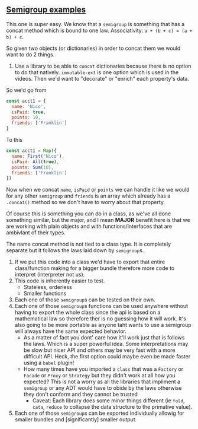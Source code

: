 ## [Semigroup examples](https://egghead.io/lessons/javascript-semigroup-examples)

This one is super easy. We know that a `semigroup` is something that has a concat method which is bound to one law. Associativity: `a + (b + c) = (a + b) + c`.

So given two objects (or dictionaries) in order to concat them we would want to do 2 things.

1. Use a library to be able to `concat` dictionaries because there is no option to do that natively. `immutable-ext` is one option which is used in the videos. Then we'd want to "decorate" or "enrich" each property's data.

So we'd go from
```js
const acct1 = {
  name: 'Nico',
  isPaid: true,
  points: 10,
  friends: ['Franklin']
}
```

To this
```js
const acct1 = Map({
  name: First('Nico'),
  isPaid: All(true),
  points: Sum(10),
  friends: ['Franklin']
})
```

Now when we concat `name`, `isPaid` or `points` we can handle it like we would for any other `semigroup` and `friends` is an array which already has a `.concat()` method so we don't have to worry about that property.

Of course this is something you can do in a class, as we've all done something similar, but the major, and I mean **MAJOR** benefit here is that we are working with plain objects and with functions/interfaces that are ambivlant of their types.

The name concat method is not tied to a class type. It is completely separate but it follows the laws laid down by `semigroup`s.

1. If we put this code into a class we'd have to export that entire class/function making for a bigger bundle therefore more code to interpret (interpreter not us).
1. This code is inherently easier to test.
    - Stateless, orderless 
    - Smaller functions
1. Each one of those `semigroup`s can be tested on their own.
1. Each one of those `semigroup`s functions can be used anywhere without having to export the whole class since the api is based on a mathematical law so therefore ther is no guessing how it will work. It's also going to be more portable as anyone taht wants to use a semigroup will always have the same expected behavior.
    - As a matter of fact you dont' care how it'll work just that is follows the laws. Which is a super powerful idea. Some interpretations may be slow but nicer API and others may be very fast with a more difficult API. Heck, the first option could maybe even be made faster using a `babel` plugin!
    - How many times have you imported a `class` that was a `Factory` or `Facade` or `Proxy` or `Strategy` but they didn't work at all how you expected? This is not a worry as all the libraries that impliment a `semigroup` or any ADT would have to obide by the laws otherwise they don't conform and they cannot be trusted
      - Caveat: Each library does some minor things different (ie `fold`, `cata`, `reduce` to collapse the data structure to the primative value).
1. Each one of those `semigroup`s can be exported individually allowig for smaller bundles and [significantly] smaller output.

